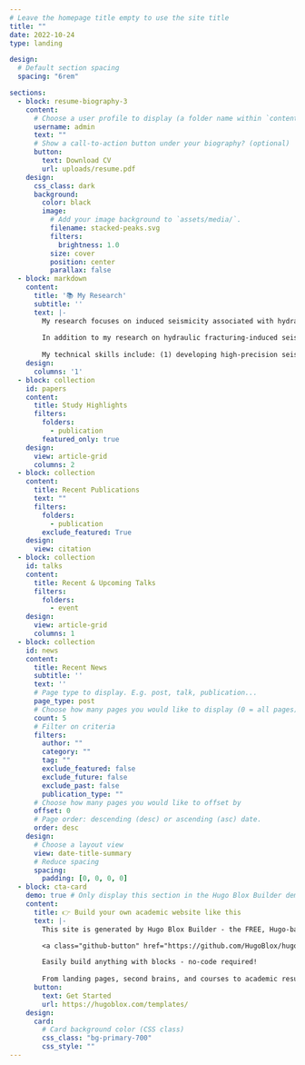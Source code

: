 ```yaml
---
# Leave the homepage title empty to use the site title
title: ""
date: 2022-10-24
type: landing

design:
  # Default section spacing
  spacing: "6rem"

sections:
  - block: resume-biography-3
    content:
      # Choose a user profile to display (a folder name within `content/authors/`)
      username: admin
      text: ""
      # Show a call-to-action button under your biography? (optional)
      button:
        text: Download CV
        url: uploads/resume.pdf
    design:
      css_class: dark
      background:
        color: black
        image:
          # Add your image background to `assets/media/`.
          filename: stacked-peaks.svg
          filters:
            brightness: 1.0
          size: cover
          position: center
          parallax: false
  - block: markdown
    content:
      title: '📚 My Research'
      subtitle: ''
      text: |-
        My research focuses on induced seismicity associated with hydraulic fracturing in the Changning shale gas field. I have successfully constructed a high-resolution shear wave velocity model using ambient noise tomography based on a dense array and developed a precise seismicity catalog for the study region. Leveraging these observations, I have analyzed the key factors controlling the maximum magnitudes of induced earthquakes, characterized two distinct seismogenic patterns, and assessed seismic hazards by integrating seismic observations with geomechanical modeling (COMSOL). Currently, I am working on in-situ Vp/Vs estimations to gain a deeper understanding of the activation processes of seismogenic faults that host induced earthquakes.
        
        In addition to my research on hydraulic fracturing-induced seismicity, I plan to expand my studies to other forms of induced seismicity caused by enhanced geothermal systems (EGS), wastewater disposal (WD), and CO₂ storage in my future career. My overarching research goal is to contribute to the mitigation of seismic hazards and risks associated with anthropogenic activities by elucidating the triggering mechanisms and source processes of induced earthquakes, particularly moderate to strong events.
        
        My technical skills include: (1) developing high-precision seismicity catalogs, from event detection to accurate (re)location; (2) characterizing georeservoir structures using ambient noise tomography; (3) conducting geomechanical modeling to simulate pore pressure diffusion and poroelastic stress perturbations induced by fluid injection; and (4) estimating in-situ Vp/Vs ratios using high waveform similarity techniques.
    design:
      columns: '1'
  - block: collection
    id: papers
    content:
      title: Study Highlights
      filters:
        folders:
          - publication
        featured_only: true
    design:
      view: article-grid
      columns: 2
  - block: collection
    content:
      title: Recent Publications
      text: ""
      filters:
        folders:
          - publication
        exclude_featured: True
    design:
      view: citation
  - block: collection
    id: talks
    content:
      title: Recent & Upcoming Talks
      filters:
        folders:
          - event
    design:
      view: article-grid
      columns: 1
  - block: collection
    id: news
    content:
      title: Recent News
      subtitle: ''
      text: ''
      # Page type to display. E.g. post, talk, publication...
      page_type: post
      # Choose how many pages you would like to display (0 = all pages)
      count: 5
      # Filter on criteria
      filters:
        author: ""
        category: ""
        tag: ""
        exclude_featured: false
        exclude_future: false
        exclude_past: false
        publication_type: ""
      # Choose how many pages you would like to offset by
      offset: 0
      # Page order: descending (desc) or ascending (asc) date.
      order: desc
    design:
      # Choose a layout view
      view: date-title-summary
      # Reduce spacing
      spacing:
        padding: [0, 0, 0, 0]
  - block: cta-card
    demo: true # Only display this section in the Hugo Blox Builder demo site
    content:
      title: 👉 Build your own academic website like this
      text: |-
        This site is generated by Hugo Blox Builder - the FREE, Hugo-based open source website builder trusted by 250,000+ academics like you.

        <a class="github-button" href="https://github.com/HugoBlox/hugo-blox-builder" data-color-scheme="no-preference: light; light: light; dark: dark;" data-icon="octicon-star" data-size="large" data-show-count="true" aria-label="Star HugoBlox/hugo-blox-builder on GitHub">Star</a>

        Easily build anything with blocks - no-code required!
        
        From landing pages, second brains, and courses to academic resumés, conferences, and tech blogs.
      button:
        text: Get Started
        url: https://hugoblox.com/templates/
    design:
      card:
        # Card background color (CSS class)
        css_class: "bg-primary-700"
        css_style: ""
---
```


